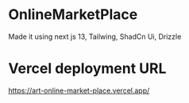 # OnlineMarketPlace
Made it using next js 13, Tailwing, ShadCn Ui, Drizzle

# Vercel deployment URL
https://art-online-market-place.vercel.app/
